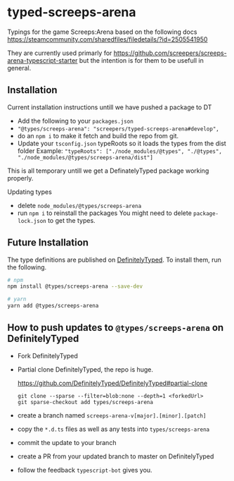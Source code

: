 # typed-screeps-arena

Typings for the game Screeps:Arena based on the following docs https://steamcommunity.com/sharedfiles/filedetails/?id=2505541950

They are currently used primarly for https://github.com/screepers/screeps-arena-typescript-starter but the intention is for them to be usefull in general.

## Installation

Current installation instructions untill we have pushed a package to DT

- Add the following to your `packages.json`
- `"@types/screeps-arena": "screepers/typed-screeps-arena#develop",`
- do an `npm i` to make it fetch and build the repo from git.
- Update your `tsconfig.json` typeRoots so it loads the types from the dist folder
  Example: `"typeRoots": ["./node_modules/@types", "./@types", "./node_modules/@types/screeps-arena/dist"]`

This is all temporary untill we get a DefinatelyTyped package working properly.

Updating types

- delete `node_modules/@types/screeps-arena`
- run `npm i` to reinstall the packages
  You might need to delete `package-lock.json` to get the types.

## Future Installation

The type definitions are published on [DefinitelyTyped](https://github.com/DefinitelyTyped/DefinitelyTyped). To install them, run the following.

```bash
# npm
npm install @types/screeps-arena --save-dev

# yarn
yarn add @types/screeps-arena
```

## How to push updates to `@types/screeps-arena` on DefinitelyTyped

- Fork DefinitelyTyped
- Partial clone DefinitelyTyped, the repo is huge.

  https://github.com/DefinitelyTyped/DefinitelyTyped#partial-clone

  ```
  git clone --sparse --filter=blob:none --depth=1 <forkedUrl>
  git sparse-checkout add types/screeps-arena
  ```

- create a branch named `screeps-arena-v[major].[minor].[patch]`
- copy the `*.d.ts` files as well as any tests into `types/screeps-arena`
- commit the update to your branch
- create a PR from your updated branch to master on DefinitelyTyped
- follow the feedback `typescript-bot` gives you.
